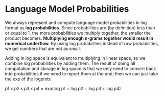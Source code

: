 # Language Model Probabilities

We always represent and compute language model probabilities in log format as __log probabilities__. Since probabilities are (by definition) less than or equal to 1, the more probabilities we multiply together, the smaller the product becomes. __Multiplying enough n-grams together would result in numerical underflow.__ By using log probabilities instead of raw probabilities, we get numbers that are not as small.

Adding in log space is equivalent to multiplying in linear space, so we combine log probabilities by adding them. The result of doing all computation and storage in log space is that we only need to convert back into probabilities if we need to report them at the end; then we can just take the exp of the logprob:

  p1 x p2 x p3 x p4 = exp(log p1 + log p2 + log p3 + log p4)
